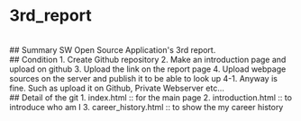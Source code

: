 # 3rd_report
<br>
## Summary
SW Open Source Application's 3rd report.
<br>
## Condition
1. Create Github repository
2. Make an introduction page and upload on github
3. Upload the link on the report page
4. Upload webpage sources on the server and publish it to be able to look up
4-1. Anyway is fine. Such as upload it on Github, Private Webserver etc...
<br>
## Detail of the git
1. index.html :: for the main page
2. introduction.html :: to introduce who am I
3. career_history.html :: to show the my career history
